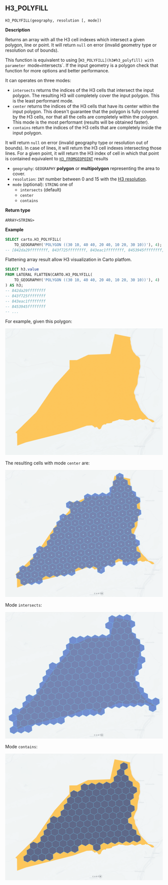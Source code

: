 ## H3_POLYFILL

```sql:signature
H3_POLYFILL(geography, resolution [, mode])
```

**Description**

Returns an array with all the H3 cell indexes which intersect a given polygon, line or point. It will return `null` on error (invalid geometry type or resolution out of bounds).

This function is equivalent to using [`H3_POLYFILL](h3#h3_polyfill) with parameter `mode` = `intersects`. If the input geometry is a polygon check that function for more options and better performance.

It can operates on three modes:

* `intersects` returns the indices of the H3 cells that intersect the input polygon. The resulting H3 will completely cover the input polygon. This is the least performant mode.
* `center` returns the indices of the H3 cells that have its center within the input polygon. This doesn't guarantee that the polygon is fully covered by the H3 cells, nor that all the cells are completely within the polygon. This mode is the most performant (results will be obtained faster).
* `contains` return the indices of the H3 cells that are completely inside the input polygon.

It will return `null` on error (invalid geography type or resolution out of bounds). In case of lines, it will return the H3 cell indexes intersecting those lines. For a given point, it will return the H3 index of cell in which that point is contained equivalent to [`H3_FROMGEOPOINT`](h3#h3_fromgeopoint) results

* `geography`: `GEOGRAPHY` **polygon** or **multipolygon** representing the area to cover.
* `resolution`: `INT` number between 0 and 15 with the [H3 resolution](https://h3geo.org/docs/core-library/restable).
* `mode` (optional): `STRING` one of
    * `intersects` (default)
    * `center`
    * `contains`

**Return type**

`ARRAY<STRING>`

**Example**

```sql
SELECT carto.H3_POLYFILL(
    TO_GEOGRAPHY('POLYGON ((30 10, 40 40, 20 40, 10 20, 30 10))'), 4);
-- [842da29ffffffff, 843f725ffffffff, 843eac1ffffffff, 8453945ffffffff, ...]
```

Flattening array result allow H3 visualization in Carto platfom.

```sql
SELECT h3.value
FROM LATERAL FLATTEN(CARTO.H3_POLYFILL(
    TO_GEOGRAPHY('POLYGON ((30 10, 40 40, 20 40, 10 20, 30 10))'), 4)
) AS h3;
-- 842da29ffffffff
-- 843f725ffffffff
-- 843eac1ffffffff
-- 8453945ffffffff
-- ...
```

For example, given this polygon:

![polygon](./images/H3_POLYFILL_MODE_01_polygon.png)

The resulting cells with mode `center` are:

![polygon](./images/H3_POLYFILL_MODE_02_center.png)

Mode `intersects`:

![polygon](./images/H3_POLYFILL_MODE_03_intersects.png)

Mode `contains`:

![polygon](./images/H3_POLYFILL_MODE_04_contains.png)

